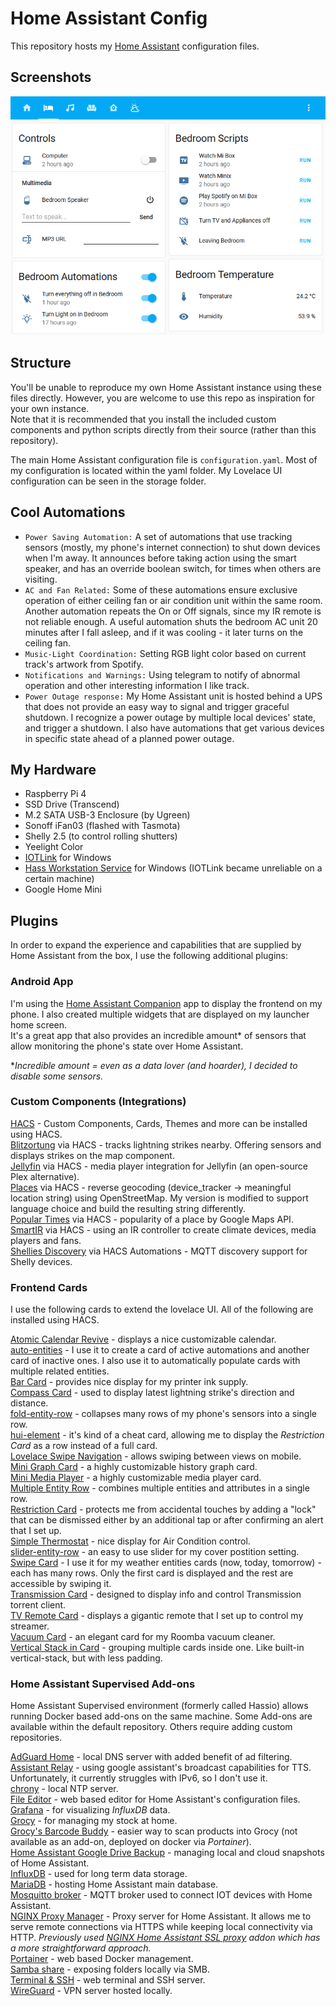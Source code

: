 # Home Assistant Config

This repository hosts my [Home Assistant](https://home-assistant.io) configuration files.

## Screenshots
<img src="screenshots/bedroom.png" raw=true alt="Bedroom"/>

## Structure
You'll be unable to reproduce my own Home Assistant instance using these files directly. However, you are welcome to use this repo as inspiration for your own instance.  
Note that it is recommended that you install the included custom components and python scripts directly from their source (rather than this repository).

The main Home Assistant configuration file is `configuration.yaml`. Most of my configuration is located within the yaml folder.
My Lovelace UI configuration can be seen in the storage folder.

## Cool Automations
* `Power Saving Automation:` A set of automations that use tracking sensors (mostly, my phone's internet connection) to shut down devices when I'm away. It announces before taking action using the smart speaker, and has an override boolean switch, for times when others are visiting.
* `AC and Fan Related:` Some of these automations ensure exclusive operation of either ceiling fan or air condition unit within the same room. Another automation repeats the On or Off signals, since my IR remote is not reliable enough. A useful automation shuts the bedroom AC unit 20 minutes after I fall asleep, and if it was cooling - it later turns on the ceiling fan.
* `Music-Light Coordination:` Setting RGB light color based on current track's artwork from Spotify.
* `Notifications and Warnings:` Using telegram to notify of abnormal operation and other interesting information I like track.
* `Power Outage response:` My Home Assistant unit is hosted behind a UPS that does not provide an easy way to signal and trigger graceful shutdown. I recognize a power outage by multiple local devices' state, and trigger a shutdown. I also have automations that get various devices in specific state ahead of a planned power outage.

## My Hardware
* Raspberry Pi 4
* SSD Drive (Transcend)
* M.2 SATA USB-3 Enclosure (by Ugreen)
* Sonoff iFan03 (flashed with Tasmota)
* Shelly 2.5 (to control rolling shutters)
* Yeelight Color
* [IOTLink](https://iotlink.gitlab.io/) for Windows
* [Hass Workstation Service](https://github.com/sleevezipper/hass-workstation-service) for Windows (IOTLink became unreliable on a certain machine)
* Google Home Mini

## Plugins
In order to expand the experience and capabilities that are supplied by Home Assistant from the box, I use the following additional plugins:

### Android App
I'm using the [Home Assistant Companion](https://companion.home-assistant.io/) app to display the frontend on my phone. I also created multiple widgets that are displayed on my launcher home screen.  
It's a great app that also provides an incredible amount* of sensors that allow monitoring the phone's state over Home Assistant.

**Incredible amount = even as a data lover (and hoarder), I decided to disable some sensors.*

### Custom Components (Integrations)

[HACS](https://hacs.xyz/) - Custom Components, Cards, Themes and more can be installed using HACS.  
[Blitzortung](https://github.com/mrk-its/homeassistant-blitzortung) via HACS - tracks lightning strikes nearby. Offering sensors and displays strikes on the map component.  
[Jellyfin](https://github.com/koying/jellyfin_ha) via HACS - media player integration for Jellyfin (an open-source Plex alternative).  
[Places](https://github.com/custom-components/places) via HACS - reverse geocoding (device_tracker -> meaningful location string) using OpenStreetMap. My version is modified to support language choice and build the resulting string differently.  
[Popular Times](https://github.com/freakshock88/hass-populartimes) via HACS - popularity of a place by Google Maps API.  
[SmartIR](https://github.com/smartHomeHub/SmartIR) via HACS - using an IR controller to create climate devices, media players and fans.  
[Shellies Discovery](https://github.com/bieniu/ha-shellies-discovery) via HACS Automations - MQTT discovery support for Shelly devices.  

### Frontend Cards
I use the following cards to extend the lovelace UI. All of the following are installed using HACS.

[Atomic Calendar Revive](https://github.com/marksie1988/atomic-calendar-revive) - displays a nice customizable calendar.  
[auto-entities](https://github.com/thomasloven/lovelace-auto-entities) - I use it to create a card of active automations and another card of inactive ones. I also use it to automatically populate cards with multiple related entities.  
[Bar Card](https://github.com/custom-cards/bar-card) - provides nice display for my printer ink supply.  
[Compass Card](https://github.com/tomvanswam/compass-card) - used to display latest lightning strike's direction and distance.  
[fold-entity-row](https://github.com/thomasloven/lovelace-fold-entity-row) - collapses many rows of my phone's sensors into a single row.  
[hui-element](https://github.com/thomasloven/lovelace-hui-element)  - it's kind of a cheat card, allowing me to display the *Restriction Card* as a row instead of a full card.  
[Lovelace Swipe Navigation](https://github.com/maykar/lovelace-swipe-navigation) - allows swiping between views on mobile.  
[Mini Graph Card](https://github.com/kalkih/mini-graph-card) - a highly customizable history graph card.  
[Mini Media Player](https://github.com/kalkih/mini-media-player) - a highly customizable media player card.  
[Multiple Entity Row](https://github.com/benct/lovelace-multiple-entity-row) - combines multiple entities and attributes in a single row.  
[Restriction Card](https://github.com/iantrich/restriction-card) - protects me from accidental touches by adding a "lock" that can be dismissed either by an additional tap or after confirming an alert that I set up.  
[Simple Thermostat](https://github.com/nervetattoo/simple-thermostat) - nice display for Air Condition control.  
[slider-entity-row](https://github.com/thomasloven/lovelace-slider-entity-row) - an easy to use slider for my cover postition setting.  
[Swipe Card](https://github.com/bramkragten/swipe-card) - I use it for my weather entities cards (now, today, tomorrow) - each has many rows. Only the first card is displayed and the rest are accessible by swiping it.  
[Transmission Card](https://github.com/amaximus/transmission-card) - designed to display info and control Transmission torrent client.  
[TV Remote Card](https://github.com/marrobHD/tv-card) - displays a gigantic remote that I set up to control my streamer.  
[Vacuum Card](https://github.com/denysdovhan/vacuum-card) - an elegant card for my Roomba vacuum cleaner.  
[Vertical Stack in Card](https://github.com/ofekashery/vertical-stack-in-card) - grouping multiple cards inside one. Like built-in vertical-stack, but with less padding.  

### Home Assistant Supervised Add-ons
Home Assistant Supervised environment (formerly called Hassio) allows running Docker based add-ons on the same machine. Some Add-ons are available within the default repository. Others require adding custom repositories.

[AdGuard Home](https://github.com/hassio-addons/addon-adguard-home) - local DNS server with added benefit of ad filtering.  
[Assistant Relay](https://github.com/Apipa169/Assistant-Relay-for-Hassio) - using google assistant's broadcast capabilities for TTS. Unfortunately, it currently struggles with IPv6, so I don't use it.  
[chrony](https://github.com/hassio-addons/addon-chrony) - local NTP server.  
[File Editor](https://github.com/home-assistant/hassio-addons/tree/master/configurator) - web based editor for Home Assistant's configuration files.  
[Grafana](https://github.com/hassio-addons/addon-grafana) - for visualizing *InfluxDB* data.  
[Grocy](https://github.com/hassio-addons/addon-grocy) - for managing my stock at home.  
[Grocy's Barcode Buddy](https://github.com/Forceu/barcodebuddy) - easier way to scan products into Grocy (not available as an add-on, deployed on docker via *Portainer*).  
[Home Assistant Google Drive Backup](https://github.com/sabeechen/hassio-google-drive-backup) - managing local and cloud snapshots of Home Assistant.  
[InfluxDB](https://github.com/hassio-addons/addon-influxdb) - used for long term data storage.  
[MariaDB](https://github.com/home-assistant/hassio-addons/tree/master/mariadb) - hosting Home Assistant main database.  
[Mosquitto broker](https://home-assistant.io/addons/mosquitto/) - MQTT broker used to connect IOT devices with Home Assistant.  
[NGINX Proxy Manager](https://github.com/hassio-addons/addon-nginx-proxy-manager) - Proxy server for Home Assistant. It allows me to serve remote connections via HTTPS while keeping local connectivity via HTTP. *Previously used [NGINX Home Assistant SSL proxy](https://github.com/home-assistant/hassio-addons/tree/master/nginx_proxy) addon which has a more straightforward approach.*  
[Portainer](https://github.com/hassio-addons/addon-portainer) - web based Docker management.  
[Samba share](https://github.com/home-assistant/hassio-addons/tree/master/samba) - exposing folders locally via SMB.  
[Terminal & SSH](https://github.com/home-assistant/hassio-addons/tree/master/ssh) - web terminal and SSH server.  
[WireGuard](https://github.com/hassio-addons/addon-wireguard) - VPN server hosted locally.  